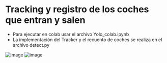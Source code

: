 # Tracking y registro de los coches que entran y salen

- Para ejecutar en colab usar el archivo Yolo_colab.ipynb
- La implementación del Tracker y el recuento de coches se realiza en el archivo detect.py


![image](https://user-images.githubusercontent.com/80832973/199313252-8ab26342-64b6-443d-bcd3-bb94570e1a93.png)
![image](https://user-images.githubusercontent.com/80832973/199313325-01f33a1e-e9c6-4e05-81de-45e6b79c858b.png)
